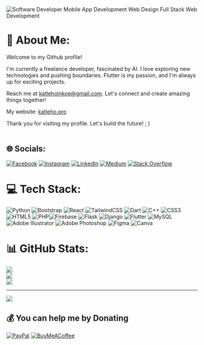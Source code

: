 ![Software Developer  Mobile App Development  Web Design  Full Stack Web Development](https://github.com/KNkoe/KNkoe/assets/39955467/e020b5ec-f1da-46c3-a274-1e8c46347414)

# 💫 About Me:
Welcome to my Github profile!

I'm currently a freelance developer, fascinated by AI. I love exploring new technologies and pushing boundaries. Flutter is my passion, and I'm always up for exciting projects.

Reach me at katleholnkoe@gmail.com. Let's connect and create amazing things together!

My website: [katleho.pro](https://katleho.pro)

Thank you for visiting my profile. Let's build the future! ; )<br><br>


## 🌐 Socials:
[![Facebook](https://img.shields.io/badge/Facebook-%231877F2.svg?logo=Facebook&logoColor=white)](https://facebook.com/Katleho.nkoe.908) [![Instagram](https://img.shields.io/badge/Instagram-%23E4405F.svg?logo=Instagram&logoColor=white)](https://instagram.com/vicious_kadd) [![LinkedIn](https://img.shields.io/badge/LinkedIn-%230077B5.svg?logo=linkedin&logoColor=white)](https://linkedin.com/in/katleho-nkoe) [![Medium](https://img.shields.io/badge/Medium-12100E?logo=medium&logoColor=white)](https://medium.com/@katleholnkoe) [![Stack Overflow](https://img.shields.io/badge/-Stackoverflow-FE7A16?logo=stack-overflow&logoColor=white)](https://stackoverflow.com/users/11189431/Xode000) 

# 💻 Tech Stack:
![Python](https://img.shields.io/badge/python-3670A0?style=for-the-badge&logo=python&logoColor=ffdd54)
![Bootstrap](https://img.shields.io/badge/bootstrap-%23563D7C.svg?style=for-the-badge&logo=bootstrap&logoColor=white)
![React](https://img.shields.io/badge/react-%2320232a.svg?style=for-the-badge&logo=react&logoColor=%2361DAFB)
![TailwindCSS](https://img.shields.io/badge/tailwindcss-%2338B2AC.svg?style=for-the-badge&logo=tailwind-css&logoColor=white)
![Dart](https://img.shields.io/badge/dart-%230175C2.svg?style=for-the-badge&logo=dart&logoColor=white) ![C++](https://img.shields.io/badge/c++-%2300599C.svg?style=for-the-badge&logo=c%2B%2B&logoColor=white) ![CSS3](https://img.shields.io/badge/css3-%231572B6.svg?style=for-the-badge&logo=css3&logoColor=white) ![HTML5](https://img.shields.io/badge/html5-%23E34F26.svg?style=for-the-badge&logo=html5&logoColor=white) ![PHP](https://img.shields.io/badge/php-%23777BB4.svg?style=for-the-badge&logo=php&logoColor=white)![Firebase](https://img.shields.io/badge/firebase-%23039BE5.svg?style=for-the-badge&logo=firebase) ![Flask](https://img.shields.io/badge/flask-%23000.svg?style=for-the-badge&logo=flask&logoColor=white) ![Django](https://img.shields.io/badge/django-%23092E20.svg?style=for-the-badge&logo=django&logoColor=white) ![Flutter](https://img.shields.io/badge/Flutter-%2302569B.svg?style=for-the-badge&logo=Flutter&logoColor=white) ![MySQL](https://img.shields.io/badge/mysql-%2300f.svg?style=for-the-badge&logo=mysql&logoColor=white)![Adobe Illustrator](https://img.shields.io/badge/adobeillustrator-%23FF9A00.svg?style=for-the-badge&logo=adobeillustrator&logoColor=white) ![Adobe Photoshop](https://img.shields.io/badge/adobephotoshop-%2331A8FF.svg?style=for-the-badge&logo=adobephotoshop&logoColor=white) 	![Figma](https://img.shields.io/badge/figma-%23F24E1E.svg?style=for-the-badge&logo=figma&logoColor=white) ![Canva](https://img.shields.io/badge/Canva-%2300C4CC.svg?style=for-the-badge&logo=Canva&logoColor=white)
# 📊 GitHub Stats:
![](https://github-readme-stats.vercel.app/api?username=KNkoe&theme=blueberry&hide_border=true&include_all_commits=true&count_private=true)<br/>
![](https://github-readme-streak-stats.herokuapp.com/?user=KNkoe&theme=blueberry&hide_border=true)<br/>
![](https://github-readme-stats.vercel.app/api/top-langs/?username=KNkoe&theme=blueberry&hide_border=true&include_all_commits=true&count_private=true&layout=compact)

---
[![](https://visitcount.itsvg.in/api?id=KNkoe&icon=2&color=1)](https://visitcount.itsvg.in)

  ## 💰 You can help me by Donating
  [![PayPal](https://img.shields.io/badge/PayPal-00457C?style=for-the-badge&logo=paypal&logoColor=white)](https://paypal.me/paypal.me/KNKOE)  [![BuyMeACoffee](https://img.shields.io/badge/Buy%20Me%20a%20Coffee-ffdd00?style=for-the-badge&logo=buy-me-a-coffee&logoColor=black)](https://www.buymeacoffee.com/katlehonkoe) 
  
  


